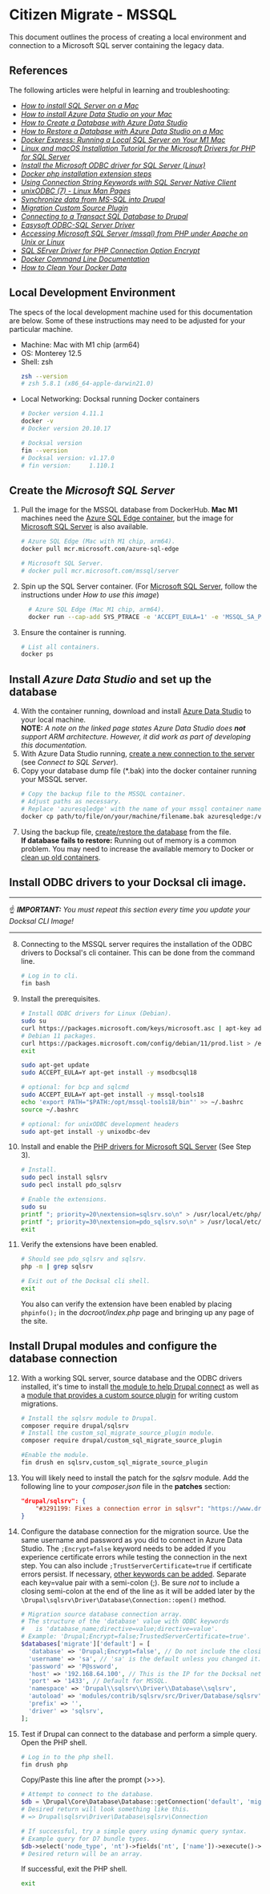 [comment]: <> (Author: David Kirkwood circa 07/2022)

# Citizen Migrate - MSSQL
This document outlines the process of creating a local environment and connection to a Microsoft SQL server containing the legacy data.
## References
The following articles were helpful in learning and troubleshooting:
- _[How to install SQL Server on a Mac](https://database.guide/how-to-install-sql-server-on-a-mac/)_
- _[How to install Azure Data Studio on your Mac](https://database.guide/how-to-install-azure-data-studio-on-a-mac/)_
- _[How to Create a Database with Azure Data Studio](https://database.guide/how-to-install-azure-data-studio-on-a-mac/)_
- _[How to Restore a Database with Azure Data Studio on a Mac](https://database.guide/how-to-restore-a-sql-server-database-on-a-mac-using-azure-data-studio/)_
- _[Docker Express: Running a Local SQL Server on Your M1 Mac](https://medium.com/geekculture/docker-express-running-a-local-sql-server-on-your-m1-mac-8bbc22c49dc9)_
- _[Linux and macOS Installation Tutorial for the Microsoft Drivers for PHP for SQL Server](https://docs.microsoft.com/en-us/sql/connect/php/installation-tutorial-linux-mac?view=sql-server-ver16)_
- _[Install the Microsoft ODBC driver for SQL Server (Linux)](https://docs.microsoft.com/en-us/sql/connect/odbc/linux-mac/installing-the-microsoft-odbc-driver-for-sql-server?view=sql-server-ver15)_
- _[Docker php installation extension steps](https://programmer.group/docker-php-installation-extension-steps.html)_
- _[Using Connection String Keywords with SQL Server Native Client](https://docs.microsoft.com/en-us/sql/relational-databases/native-client/applications/using-connection-string-keywords-with-sql-server-native-client?view=sql-server-ver16)_
- _[unixODBC (7) - Linux Man Pages](https://www.systutorials.com/docs/linux/man/7-unixODBC/)_
- _[Synchronize data from MS-SQL into Drupal](https://www.lakedrops.com/en/blog/synchronize-data-ms-sql-drupal)_
- _[Migration Custom Source Plugin](https://redfinsolutions.com/blog/migration-custom-source-plugin)_
- _[Connecting to a Transact SQL Database to Drupal](https://redfinsolutions.com/blog/connecting-transact-sql-database-drupal)_
- _[Easysoft ODBC-SQL Server Driver](https://www.easysoft.com/support/kb/kb01071.html)_
- _[Accessing Microsoft SQL Server (mssql) from PHP under Apache on Unix or Linux](https://www.easysoft.com/developer/languages/php/sql_server_unix_tutorial.html#pdo)_
- _[SQL SErver Driver for PHP Connection Option Encrypt](https://blogs.iis.net/bswan/sql-server-driver-for-php-connection-options-encrypt)_
- _[Docker Command Line Documentation](https://docs.docker.com/engine/reference/commandline/docker/)_
- _[How to Clean Your Docker Data](https://dockerwebdev.com/tutorials/clean-up-docker/)_

## Local Development Environment

The specs of the local development machine used for this documentation are below. Some of these instructions may need to
be adjusted for your particular machine.
- Machine: Mac with M1 chip (arm64)
- OS: Monterey 12.5
- Shell: zsh
  ```zsh
  zsh --version
  # zsh 5.8.1 (x86_64-apple-darwin21.0)
  ```
- Local Networking: Docksal running Docker containers
  ```zsh
  # Docker version 4.11.1
  docker -v
  # Docker version 20.10.17

  # Docksal version
  fin --version
  # Docksal version: v1.17.0
  # fin version:     1.110.1
  ```

## Create the _Microsoft SQL Server_

1. Pull the image for the MSSQL database from DockerHub. **Mac M1** machines need the
   [Azure SQL Edge container](https://hub.docker.com/_/microsoft-azure-sql-edge), but the image
   for [Microsoft SQL Server](https://hub.docker.com/_/microsoft-mssql-server) is also available.
    ```zsh
    # Azure SQL Edge (Mac with M1 chip, arm64).
    docker pull mcr.microsoft.com/azure-sql-edge

    # Microsoft SQL Server.
    # docker pull mcr.microsoft.com/mssql/server
    ```
4. Spin up the SQL Server container. (For [Microsoft SQL Server](https://hub.docker.com/_/microsoft-mssql-server), follow the instructions under _How to use this image_)
    ```zsh
      # Azure SQL Edge (Mac M1 chip, arm64).
      docker run --cap-add SYS_PTRACE -e 'ACCEPT_EULA=1' -e 'MSSQL_SA_PASSWORD=P@ssword' -p 1433:1433 --name azuresqledge -d mcr.microsoft.com/azure-sql-edge
    ```
5. Ensure the container is running.
   ```zsh
   # List all containers.
   docker ps
   ```

## Install _Azure Data Studio_ and set up the database

4. With the container running, download and install [Azure Data Studio](https://docs.microsoft.com/en-us/sql/azure-data-studio/download-azure-data-studio?view=sql-server-ver16) to your local machine.
   <br>**NOTE:** _A note on the linked page states Azure Data Studio does **not** support ARM architecture. However, it did work as part of developing this documentation._
5. With Azure Data Studio running, [create a new connection to the server](https://database.guide/how-to-install-azure-data-studio-on-a-mac/) (see _Connect to SQL Server_).
6. Copy your database dump file (*.bak) into the docker container running your MSSQL server.
    ```zsh
    # Copy the backup file to the MSSQL container.
    # Adjust paths as necessary.
    # Replace 'azuresqledge' with the name of your mssql container name.
    docker cp path/to/file/on/your/machine/filename.bak azuresqledge:/var/backups/filename.bak
    ```
7. Using the backup file, [create/restore the database](https://database.guide/how-to-restore-a-sql-server-database-on-a-mac-using-azure-data-studio/) from the file. <br>
   **If database fails to restore:** Running out of memory is a common problem. You may need to increase the available memory to Docker or [clean up old containers](https://dockerwebdev.com/tutorials/clean-up-docker/).

## Install ODBC drivers to your Docksal cli image.
___
&#9757;
_**IMPORTANT:** You must repeat this section every time you update your Docksal CLI Image!_
___
8. Connecting to the MSSQL server requires the installation of the ODBC drivers to Docksal's cli container. This can be done from the command line.
    ```zsh
    # Log in to cli.
    fin bash
    ```
9. Install the prerequisites.
    ```zsh
    # Install ODBC drivers for Linux (Debian).
    sudo su
    curl https://packages.microsoft.com/keys/microsoft.asc | apt-key add -
    # Debian 11 packages.
    curl https://packages.microsoft.com/config/debian/11/prod.list > /etc/apt/sources.list.d/mssql-release.list
    exit

    sudo apt-get update
    sudo ACCEPT_EULA=Y apt-get install -y msodbcsql18

   # optional: for bcp and sqlcmd
    sudo ACCEPT_EULA=Y apt-get install -y mssql-tools18
    echo 'export PATH="$PATH:/opt/mssql-tools18/bin"' >> ~/.bashrc
    source ~/.bashrc

   # optional: for unixODBC development headers
    sudo apt-get install -y unixodbc-dev
    ```
10. Install and enable the [PHP drivers for Microsoft SQL Server](https://docs.microsoft.com/en-us/sql/connect/php/installation-tutorial-linux-mac?view=sql-server-ver16) (See Step 3).
    ```zsh
    # Install.
    sudo pecl install sqlsrv
    sudo pecl install pdo_sqlsrv

    # Enable the extensions.
    sudo su
    printf "; priority=20\nextension=sqlsrv.so\n" > /usr/local/etc/php/conf.d/docker-php-ext-sqlsrv.ini
    printf "; priority=30\nextension=pdo_sqlsrv.so\n" > /usr/local/etc/php/conf.d/docker-php-ext-pdo_sqlsrv.ini
    exit
    ```
11. Verify the extensions have been enabled.
    ```zsh
    # Should see pdo_sqlsrv and sqlsrv.
    php -m | grep sqlsrv

    # Exit out of the Docksal cli shell.
    exit
    ```
    You also can verify the extension have been enabled by placing `phpinfo();` in the _docroot/index.php_ page and bringing up any page of the site.<br>

## Install Drupal modules and configure the database connection

12. With a working SQL server, source database and the ODBC drivers installed, it's time to install [the module to help Drupal connect](https://www.drupal.org/project/sqlsrv)
    as well as a [module that provides a custom source plugin](https://www.drupal.org/project/custom_sql_migrate_source_plugin) for writing custom migrations.
    ```zsh
    # Install the sqlsrv module to Drupal.
    composer require drupal/sqlsrv
    # Install the custom_sql_migrate_source_plugin module.
    composer require drupal/custom_sql_migrate_source_plugin

    #Enable the module.
    fin drush en sqlsrv,custom_sql_migrate_source_plugin
    ```
13. You will likely need to install the patch for the _sqlsrv_ module. Add the following line to your _composer.json_ file in the **patches** section:
    ```json
    "drupal/sqlsrv": {
        "#3291199: Fixes a connection error in sqlsvr": "https://www.drupal.org/files/issues/2022-06-18/sqlsrv-undefined-key-return-3291199-4.patch"
    }
    ```
14. Configure the database connection for the migration source. Use the same username and password as you did to connect in Azure Data Studio.
    The `;Encrypt=false` keyword needs to be added if you experience certificate errors while testing the connection in the next step.
    You can also include `;TrustServerCertificate=true` if certificate errors persist. If necessary, [other keywords can be added](https://docs.microsoft.com/en-us/sql/relational-databases/native-client/applications/using-connection-string-keywords-with-sql-server-native-client?view=sql-server-ver16).
    Separate each key=value pair with a semi-colon (;). Be sure _not_ to include a closing semi-colon at the end of the line as it will be added
    later by the `\Drupal\sqlsrv\Driver\Database\Connection::open()` method.
    ```php
    # Migration source database connection array.
    # The structure of the 'database' value with ODBC keywords
    #   is 'database_name;directive=value;directive=value'.
    # Example: 'Drupal;Encrypt=false;TrustedServerCertificate=true'.
    $databases['migrate']['default'] = [
      'database' => 'Drupal;Encrypt=false', // Do not include the closing ';'.
      'username' => 'sa', // 'sa' is the default unless you changed it.
      'password' => 'P@ssword',
      'host' => '192.168.64.100', // This is the IP for the Docksal network.
      'port' => '1433', // Default for MSSQL.
      'namespace' => 'Drupal\\sqlsrv\\Driver\\Database\\sqlsrv',
      'autoload' => 'modules/contrib/sqlsrv/src/Driver/Database/sqlsrv', // Adjust path as necessary.
      'prefix' => '',
      'driver' => 'sqlsrv',
    ];
    ```
15. Test if Drupal can connect to the database and perform a simple query.<br>
    Open the PHP shell.
    ```zsh
    # Log in to the php shell.
    fin drush php
    ```
    Copy/Paste this line after the prompt (>>>).
    ```php
    # Attempt to connect to the database.
    $db = \Drupal\Core\Database\Database::getConnection('default', 'migrate');
    # Desired return will look something like this.
    # => Drupal\sqlsrv\Driver\Database\sqlsrv\Connection

    # If successful, try a simple query using dynamic query syntax.
    # Example query for D7 bundle types.
    $db->select('node_type', 'nt')->fields('nt', ['name'])->execute()->fetchCol();
    # Desired return will be an array.
    ```
    If successful, exit the PHP shell.
    ```zsh
    exit
    ```
